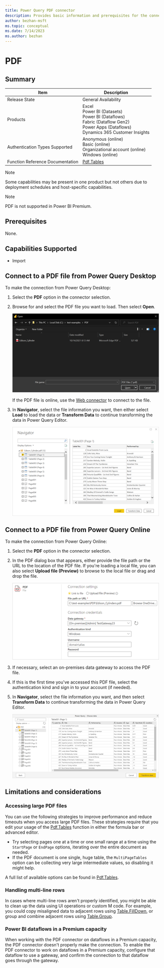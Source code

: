 ```yaml
---
title: Power Query PDF connector
description: Provides basic information and prerequisites for the connector, along with information on how to connect to PDF files.
author: bezhan-msft
ms.topic: conceptual
ms.date: 7/14/2023
ms.author: bezhan
---
```


# PDF

## Summary

| Item | Description |
| ---- | ----------- |
| Release State | General Availability |
| Products | Excel<br/>Power BI (Datasets)<br/>Power BI (Dataflows)<br/>Fabric (Dataflow Gen2)<br/>Power Apps (Dataflows)<br/>Dynamics 365 Customer Insights |
| Authentication Types Supported | Anonymous (online)<br/>Basic (online)<br/>Organizational account (online)</br>Windows (online) |
| Function Reference Documentation | [Pdf.Tables](/powerquery-m/pdf-tables) |

>[!Note]
> Some capabilities may be present in one product but not others due to deployment schedules and host-specific capabilities.

>[!Note]
> PDF is not supported in Power BI Premium.

## Prerequisites

None.

## Capabilities Supported

* Import

## Connect to a PDF file from Power Query Desktop

To make the connection from Power Query Desktop:

1. Select the **PDF** option in the connector selection.
2. Browse for and select the PDF file you want to load. Then select **Open**.

   ![Select the PDF file from File Explorer.](./media/pdf/connect-desktop.png)

   If the PDF file is online, use the [Web connector](web/web.md) to connect to the file.

3. In **Navigator**, select the file information you want, then either select **Load** to load the data or **Transform Data** to continue transforming the data in Power Query Editor.

   ![PDF file imported into Power Query Desktop Navigator.](./media/pdf/desktop-navigator-view.png)

## Connect to a PDF file from Power Query Online

To make the connection from Power Query Online:

1. Select the **PDF** option in the connector selection.

2. In the PDF dialog box that appears, either provide the file path or the URL to the location of the PDF file. If you're loading a local file, you can also select **Upload file (Preview)** to browse to the local file or drag and drop the file.

   ![Connection information to access the PDF file.](./media/pdf/connect-online.png)

3. If necessary, select an on-premises data gateway to access the PDF file.

4. If this is the first time you've accessed this PDF file, select the authentication kind and sign in to your account (if needed).

5. In **Navigator**, select the file information you want, and then select **Transform Data** to continue transforming the data in Power Query Editor.

   ![PDF file imported into Power Query online Navigator.](./media/pdf/online-navigator-view.png)

## Limitations and considerations

### Accessing large PDF files

You can use the following strategies to improve performance and reduce timeouts when you access large PDF files. These strategies require that you edit your usage of the [Pdf.Tables](/powerquery-m/pdf-tables) function in either the formula bar or advanced editor.

* Try selecting pages one at a time or one small range at a time using the `StartPage` or `EndPage` options, iterating over the entire document as needed.
* If the PDF document is one single, huge table, the `MultiPageTables` option can be collecting very large intermediate values, so disabling it might help.

A full list of available options can be found in [Pdf.Tables](/powerquery-m/pdf-tables).

### Handling multi-line rows

In cases where multi-line rows aren't properly identified, you might be able to clean up the data using UI operations or custom M code. For example, you could copy misaligned data to adjacent rows using [Table.FillDown](/powerquery-m/table-filldown), or group and combine adjacent rows using [Table.Group](/powerquery-m/table-group).

### Power BI dataflows in a Premium capacity	

When working with the PDF connector on dataflows in a Premium capacity, the PDF connector doesn't properly make the connection. To enable the PDF connector to work on dataflows in a Premium capacity, configure that dataflow to use a gateway, and confirm the connection to that dataflow goes through the gateway.
